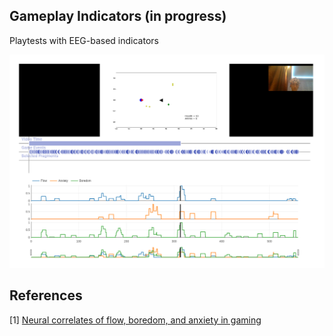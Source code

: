 ## Gameplay Indicators (in progress)

Playtests with EEG-based indicators 

![](./interface.png)


## References
[1] [Neural correlates of flow, boredom, and anxiety in gaming](https://scholarsmine.mst.edu/cgi/viewcontent.cgi?article=8812&context=masters_theses)
